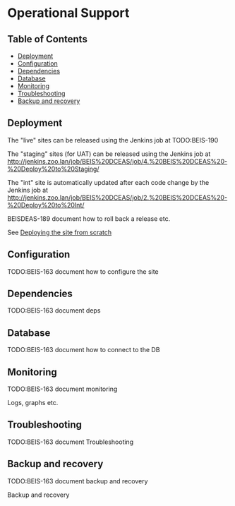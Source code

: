 # Operational Support

## Table of Contents

<!-- toc -->

- [Deployment](#deployment)
- [Configuration](#configuration)
- [Dependencies](#dependencies)
- [Database](#database)
- [Monitoring](#monitoring)
- [Troubleshooting](#troubleshooting)
- [Backup and recovery](#backup-and-recovery)

<!-- tocstop -->

## Deployment

The "live" sites can be released using the Jenkins job at TODO:BEIS-190

The "staging" sites (for UAT) can be released using the Jenkins job at
http://jenkins.zoo.lan/job/BEIS%20DCEAS/job/4.%20BEIS%20DCEAS%20-%20Deploy%20to%20Staging/

The "int" site is automatically updated after each code change by the Jenkins job at
http://jenkins.zoo.lan/job/BEIS%20DCEAS/job/2.%20BEIS%20DCEAS%20-%20Deploy%20to%20Int/

BEISDEAS-189 document how to roll back a release etc.

See [Deploying the site from scratch](Deploy%20from%20Scratch.md)

## Configuration

TODO:BEIS-163 document how to configure the site

## Dependencies

TODO:BEIS-163 document deps

## Database

TODO:BEIS-163 document how to connect to the DB

## Monitoring

TODO:BEIS-163 document monitoring

Logs, graphs etc.

## Troubleshooting

TODO:BEIS-163 document Troubleshooting

## Backup and recovery

TODO:BEIS-163 document backup and recovery

Backup and recovery